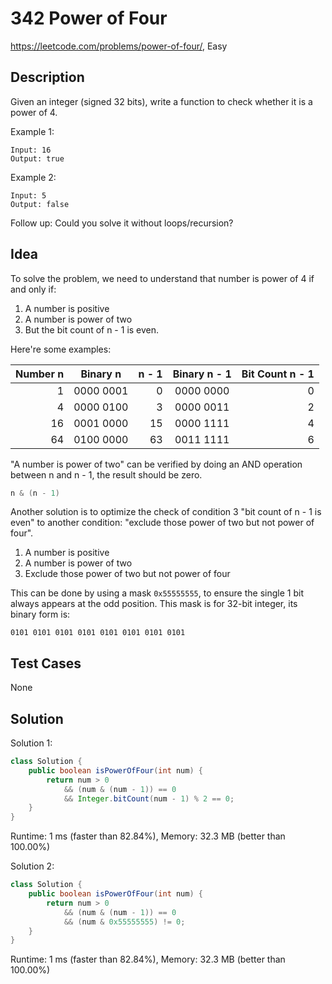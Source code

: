 # 342 Power of Four

<https://leetcode.com/problems/power-of-four/>, Easy

## Description

Given an integer (signed 32 bits), write a function to check whether it is a power of 4.

Example 1:

```
Input: 16
Output: true
```

Example 2:

```
Input: 5
Output: false
```

Follow up: Could you solve it without loops/recursion?

## Idea

To solve the problem, we need to understand that number is power of 4 if and
only if:

1. A number is positive
2. A number is power of two
3. But the bit count of n - 1 is even.

Here're some examples:

Number n | Binary n  | n - 1 | Binary n - 1 | Bit Count n - 1
-------: | :-------: | ----: | :----------: | --------------:
       1 | 0000 0001 |     0 | 0000 0000    |               0
       4 | 0000 0100 |     3 | 0000 0011    |               2
      16 | 0001 0000 |    15 | 0000 1111    |               4
      64 | 0100 0000 |    63 | 0011 1111    |               6

"A number is power of two" can be verified by doing an AND operation between n
and n - 1, the result should be zero.

```java
n & (n - 1)
```

Another solution is to optimize the check of condition 3 "bit count of n - 1 is
even" to another condition: "exclude those power of two but not power of
four".

1. A number is positive
2. A number is power of two
3. Exclude those power of two but not power of four

This can be done by using a mask `0x55555555`, to ensure the single 1 bit
always appears at the odd position. This mask is for 32-bit integer, its binary
form is:

```
0101 0101 0101 0101 0101 0101 0101 0101
```

## Test Cases

None

## Solution

Solution 1:

```java
class Solution {
    public boolean isPowerOfFour(int num) {
        return num > 0
            && (num & (num - 1)) == 0
            && Integer.bitCount(num - 1) % 2 == 0;
    }
}
```

Runtime: 1 ms (faster than 82.84%), Memory: 32.3 MB (better than 100.00%)

Solution 2:

```java
class Solution {
    public boolean isPowerOfFour(int num) {
        return num > 0
            && (num & (num - 1)) == 0
            && (num & 0x55555555) != 0;
    }
}
```

Runtime: 1 ms (faster than 82.84%), Memory: 32.3 MB (better than 100.00%)
